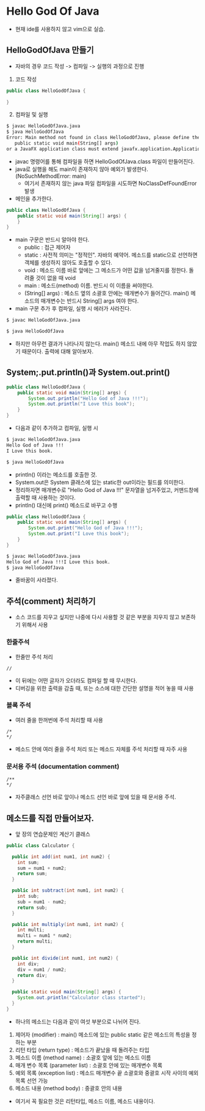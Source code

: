 # Hello God Of Java
- 현재 ide를 사용하지 않고 vim으로 실습.

## HelloGodOfJava 만들기
- 자바의 경우 코드 작성 -> 컴파일 -> 실행의 과정으로 진행
1. 코드 작성
```java
public class HelloGodOfJava {
	
}
```
2. 컴파일 및 실행
```sh
$ javac HelloGodOfJava.java
$ java HelloGodOfJava
Error: Main method not found in class HelloGodOfJava, please define the main method as:
   public static void main(String[] args)
or a JavaFX application class must extend javafx.application.Application
```
- javac 명령어를 통해 컴파일을 하면 HelloGodOfJava.class 파일이 만들어진다.
- java로 실행을 해도 main이 존재하지 않아 예외가 발생한다. (NoSuchMethodError: main)
  - 여기서 존재하지 않는 java 파일 컴파일을 시도하면 NoClassDefFoundError 발생
- 메인을 추가한다.
```java
public class HelloGodOfJava {
    public static void main(String[] args) {
    }
}
```
- main 구문은 반드시 알아야 한다.
  - public : 접근 제어자
  - static : 사전적 의미는 "정적인". 자바의 예약어. 메소드를 static으로 선언하면 객체를 생성하지 않아도 호출할 수 있다.
  - void : 메소드 이름 바로 앞에는 그 메소드가 어떤 값을 넘겨줄지를 정한다. 돌려줄 것이 없을 때 void
  - main : 메소드(method) 이름. 반드시 이 이름을 써야한다.
  - (String[] args) : 메소드 옆의 소괄호 안에는 매개변수가 들어간다. main() 메소드의 매개변수는 반드시 String[] args 여야 한다.
- main 구문 추가 후 컴파일, 실행 시 에러가 사라진다.
```sh
$ javac HelloGodOfJava.java

$ java HelloGodOfJava
```
- 하지만 아무런 결과가 나타나지 않는다. main() 메소드 내에 아무 작업도 하지 않았기 때문이다. 출력에 대해 알아보자.

## System;.put.println()과 System.out.print()
```java
public class HelloGodOfJava {
    public static void main(String[] args) {
        System.out.println("Hello God of Java !!!");
        System.out.println("I Love this book");
    }
}
```
- 다음과 같이 추가하고 컴파일, 실행 시
```sh
$ javac HelloGodOfJava.java
Hello God of Java !!!
I Love this book.

$ java HelloGodOfJava
```
- println() 이라는 메소드를 호출한 것.
- System.out은 System 클래스에 있는 static한 out이라는 필드를 의미한다.
- 정리하자면 매개변수로 "Hello God of Java !!!" 문자열을 넘겨주었고, 커맨드창에 출력할 때 사용하는 것이다.
- println() 대신에 print() 메소드로 바꾸고 수행
```java
public class HelloGodOfJava {
    public static void main(String[] args) {
        System.out.print("Hello God of Java !!!");
        System.out.print("I Love this book");
    }
}
```
```sh
$ javac HelloGodOfJava.java
Hello God of Java !!!I Love this book.
$ java HelloGodOfJava
```
- 줄바꿈이 사라졌다.

## 주석(comment) 처리하기
- 소스 코드를 지우고 싶지만 나중에 다시 사용할 것 같은 부분을 지우지 않고 보존하기 위해서 사용
### 한줄주석
- 한줄만 주석 처리
```
//
```
- 이 뒤에는 어떤 글자가 오더라도 컴파일 할 때 무시한다.
- 디버깅을 위한 출력을 감출 때, 또는 소스에 대한 간단한 설명을 적어 놓을 때 사용

### 블록 주석
- 여러 줄을 한꺼번에 주석 처리할 때 사용
```
/*
*/
```
- 메소드 안에 여러 줄을 주석 처리 또는 메소드 자체를 주석 처리할 때 자주 사용

### 문서용 주석 (documentation comment)
```
/**
*/
```
- 자주클래스 선언 바로 앞이나 메소드 선언 바로 앞에 있을 때 문서용 주석.

## 메소드를 직접 만들어보자.
- 앞 장의 연습문제인 계산기 클래스 
```java
public class Calculator {

  public int add(int num1, int num2) {
    int sum;
    sum = num1 + num2;
    return sum;
  }

  public int subtract(int num1, int num2) {
    int sub;
    sub = num1 - num2;
    return sub;
  }

  public int multiply(int num1, int num2) {
    int multi;
    multi = num1 * num2;
    return multi;
  }

  public int divide(int num1, int num2) {
    int div;
    div = num1 / num2;
    return div;
  }

  public static void main(String[] args) {
    System.out.println("Calculator class started");
  }
}
```
- 하나의 메소드는 다음과 같이 여섯 부분으로 나뉘어 진다.
1. 제어자 (modifier) : main() 메소드에 있는 public static 같은 메소드의 특성을 정하는 부분
2. 리턴 타입 (return type) : 메소드가 끝났을 때 돌려주는 타입
3. 메소드 이름 (method name) : 소괄호 앞에 있는 메소드 이름
4. 매개 변수 목록 (parameter list) : 소괄호 안에 있는 매개변수 목록
5. 예외 목록 (exception list) : 메소드 매개변수 끝 소괄호와 중괄호 시작 사이의 예외 목록 선언 가능
6. 메소드 내용 (method body) : 중괄호 안의 내용

- 여기서 꼭 필요한 것은 리턴타입, 메소드 이름, 메소드 내용이다.
